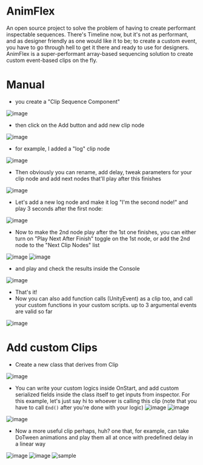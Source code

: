 # AnimFlex

An open source project to solve the problem of having to create performant inspectable sequences. There's Timeline now, but it's not as performant, and as designer friendly as one would like it to be; to create a custom event, you have to go through hell to get it there and ready to use for designers. 
AnimFlex is a super-performant array-based sequencing solution to create custom event-based clips on the fly.

# Manual
* you create a "Clip Sequence Component"

![image](https://user-images.githubusercontent.com/79690923/175804646-549ec686-723c-481b-b5b4-49c5343a981f.png)
* then click on the Add button and add new clip node

![image](https://user-images.githubusercontent.com/79690923/175804683-647963e8-1fef-431c-8b3a-c11e571ee559.png)
* for example, I added a "log" clip node

![image](https://user-images.githubusercontent.com/79690923/175804741-3faa8cb0-720e-434a-9eec-bd4d803d2011.png)
* Then obviously you can rename, add delay, tweak parameters for your clip node and add next nodes that'll play after this finishes

![image](https://user-images.githubusercontent.com/79690923/175804791-a200d942-830a-4681-97b5-3085cf2cc3ca.png)
* Let's add a new log node and make it log "I'm the second node!" and play 3 seconds after the first node:

![image](https://user-images.githubusercontent.com/79690923/175804848-6ea7371a-2a92-4f53-8b21-d5d270063f60.png)
* Now to make the 2nd node play after the 1st one finishes, you can either turn on "Play Next After Finish" toggle on the 1st node, or add the 2nd node to the "Next Clip Nodes" list

![image](https://user-images.githubusercontent.com/79690923/175804918-bab7e97c-23c4-426b-bb6c-cfa1118cf4a7.png)
![image](https://user-images.githubusercontent.com/79690923/175804920-b4cad61c-3c1a-4211-ae02-011cfd5518b5.png)
* and play and check the results inside the Console

![image](https://user-images.githubusercontent.com/79690923/175804934-2309efef-c78b-487c-9ffc-0c494931c7d8.png)
* That's it! 
* Now you can also add function calls (UnityEvent) as a clip too, and call your custom functions in your custom scripts. up to 3 argumental events are valid so far

![image](https://user-images.githubusercontent.com/79690923/175805014-1bf0eab6-0b83-458c-b77b-facddab7b026.png)

# Add custom Clips
* Create a new class that derives from Clip

![image](https://user-images.githubusercontent.com/79690923/175805081-72562db6-0c51-4dc7-a9c8-92d4a21b654c.png)
* You can write your custom logics inside OnStart, and add custom serialized fields inside the class itself to get inputs from inspector. 
For this example, let's just say hi to whoever is calling this clip (note that you have to call `End()` after you're done with your logic)
![image](https://user-images.githubusercontent.com/79690923/175806987-2a47644b-d8bc-4947-a3be-62d25d9e6674.png)
![image](https://user-images.githubusercontent.com/79690923/175806992-8afcef38-8ad9-491a-813d-992dc8af34be.png)


![image](https://user-images.githubusercontent.com/79690923/175805170-287ed29d-f660-42a1-b19d-474b60e8f8e0.png)
* Now a more useful clip perhaps, huh? one that, for example, can take DoTween animations and play them all at once with predefined delay in a linear way

![image](https://user-images.githubusercontent.com/79690923/175806488-abd189bf-a1dd-404b-a837-2f6f197080be.png)
![image](https://user-images.githubusercontent.com/79690923/175806490-f5dcce48-112f-4c38-b181-36dfff86c805.png)
![sample](https://user-images.githubusercontent.com/79690923/175806506-16519f3c-f691-4a3f-a94a-d4ee17ae7374.gif)


